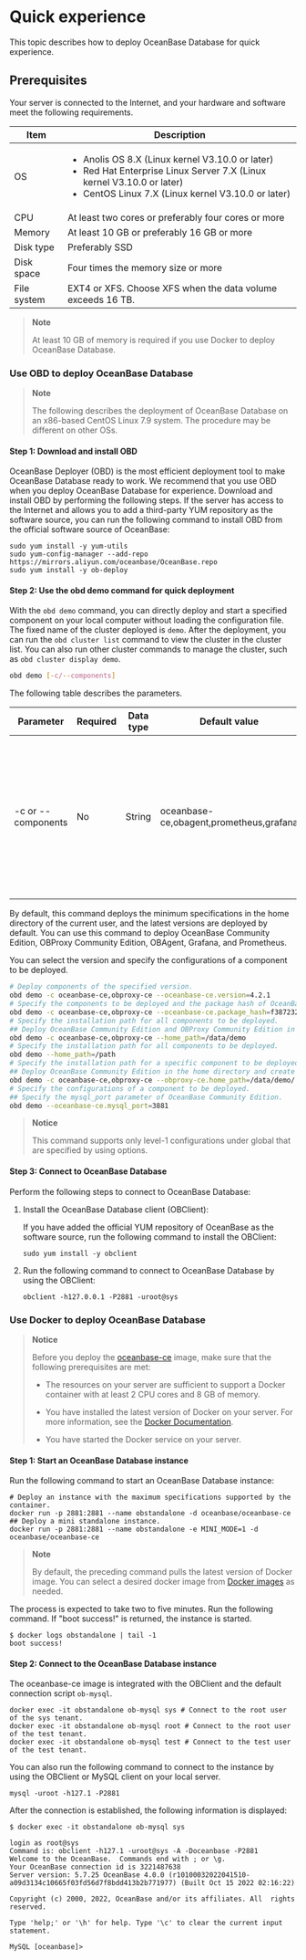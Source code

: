 # Quick experience

This topic describes how to deploy OceanBase Database for quick experience. 

## Prerequisites

Your server is connected to the Internet, and your hardware and software meet the following requirements.

| Item | Description |
| --- | --- |
|OS|<ul><li>Anolis OS 8.X (Linux kernel V3.10.0 or later)</li><li>Red Hat Enterprise Linux Server 7.X (Linux kernel V3.10.0 or later)</li><li>CentOS Linux 7.X (Linux kernel V3.10.0 or later)</li></ul>|
|CPU|At least two cores or preferably four cores or more|
|Memory|At least 10 GB or preferably 16 GB or more|
|Disk type|Preferably SSD|
|Disk space|Four times the memory size or more|
|File system|EXT4 or XFS. Choose XFS when the data volume exceeds 16 TB.|

> **Note**
>
> At least 10 GB of memory is required if you use Docker to deploy OceanBase Database. 

### Use OBD to deploy OceanBase Database

> **Note**
>
> The following describes the deployment of OceanBase Database on an x86-based CentOS Linux 7.9 system. The procedure may be different on other OSs. 

#### Step 1: Download and install OBD

OceanBase Deployer (OBD) is the most efficient deployment tool to make OceanBase Database ready to work. We recommend that you use OBD when you deploy OceanBase Database for experience. Download and install OBD by performing the following steps. 
If the server has access to the Internet and allows you to add a third-party YUM repository as the software source, you can run the following command to install OBD from the official software source of OceanBase:

```test
sudo yum install -y yum-utils
sudo yum-config-manager --add-repo https://mirrors.aliyun.com/oceanbase/OceanBase.repo
sudo yum install -y ob-deploy
```

#### Step 2: Use the obd demo command for quick deployment

With the `obd demo` command, you can directly deploy and start a specified component on your local computer without loading the configuration file. The fixed name of the cluster deployed is `demo`. After the deployment, you can run the `obd cluster list` command to view the cluster in the cluster list. You can also run other cluster commands to manage the cluster, such as `obd cluster display demo`. 

```bash
obd demo [-c/--components] 
```

The following table describes the parameters.

| Parameter | Required | Data type | Default value | Description |
|------------------|---------|------------|----------|--------------------------------------------------------------------|
| -c or --components | No | String | oceanbase-ce,obagent,prometheus,grafana | The list of components that are separated with commas (`,`). You can use this parameter to specify the components to be deployed.  |

By default, this command deploys the minimum specifications in the home directory of the current user, and the latest versions are deployed by default. You can use this command to deploy OceanBase Community Edition, OBProxy Community Edition, OBAgent, Grafana, and Prometheus. 

You can select the version and specify the configurations of a component to be deployed.

```bash
# Deploy components of the specified version.
obd demo -c oceanbase-ce,obproxy-ce --oceanbase-ce.version=4.2.1
# Specify the components to be deployed and the package hash of OceanBase Community Edition.
obd demo -c oceanbase-ce,obproxy-ce --oceanbase-ce.package_hash=f38723204d49057d3e062ffad778edc1552a7c114622bf2a86fea769fbd202ea
# Specify the installation path for all components to be deployed.
## Deploy OceanBase Community Edition and OBProxy Community Edition in the /data/demo directory and create corresponding working directories for them.
obd demo -c oceanbase-ce,obproxy-ce --home_path=/data/demo
# Specify the installation path for all components to be deployed.
obd demo --home_path=/path
# Specify the installation path for a specific component to be deployed.
## Deploy OceanBase Community Edition in the home directory and create a working directory for it, and deploy OBProxy in the /data/playground/obproxy-ce directory.
obd demo -c oceanbase-ce,obproxy-ce --obproxy-ce.home_path=/data/demo/
# Specify the configurations of a component to be deployed.
## Specify the mysql_port parameter of OceanBase Community Edition.
obd demo --oceanbase-ce.mysql_port=3881
```

> **Notice**
>
> This command supports only level-1 configurations under global that are specified by using options. 

#### Step 3: Connect to OceanBase Database

Perform the following steps to connect to OceanBase Database:

1. Install the OceanBase Database client (OBClient):

   If you have added the official YUM repository of OceanBase as the software source, run the following command to install the OBClient:

   ```test
   sudo yum install -y obclient
   ```

2. Run the following command to connect to OceanBase Database by using the OBClient:

   ```test
   obclient -h127.0.0.1 -P2881 -uroot@sys
   ```

### Use Docker to deploy OceanBase Database

> **Notice**
>
> Before you deploy the [oceanbase-ce](https://hub.docker.com/r/oceanbase/oceanbase-ce) image, make sure that the following prerequisites are met:
>
> * The resources on your server are sufficient to support a Docker container with at least 2 CPU cores and 8 GB of memory. 
>
> * You have installed the latest version of Docker on your server. For more information, see the [Docker Documentation](https://docs.docker.com/get-docker/). 
> * You have started the Docker service on your server. 

#### Step 1: Start an OceanBase Database instance

Run the following command to start an OceanBase Database instance:

```test
# Deploy an instance with the maximum specifications supported by the container.
docker run -p 2881:2881 --name obstandalone -d oceanbase/oceanbase-ce
## Deploy a mini standalone instance.
docker run -p 2881:2881 --name obstandalone -e MINI_MODE=1 -d oceanbase/oceanbase-ce
```

> **Note**
>
> By default, the preceding command pulls the latest version of Docker image. You can select a desired docker image from [Docker images](https://hub.docker.com/r/oceanbase/oceanbase-ce/tags) as needed. 

The process is expected to take two to five minutes. Run the following command. If "boot success!" is returned, the instance is started. 

```test
$ docker logs obstandalone | tail -1
boot success!
```

#### Step 2: Connect to the OceanBase Database instance

The oceanbase-ce image is integrated with the OBClient and the default connection script `ob-mysql`. 

```test
docker exec -it obstandalone ob-mysql sys # Connect to the root user of the sys tenant.
docker exec -it obstandalone ob-mysql root # Connect to the root user of the test tenant.
docker exec -it obstandalone ob-mysql test # Connect to the test user of the test tenant.
```

You can also run the following command to connect to the instance by using the OBClient or MySQL client on your local server. 

```test
mysql -uroot -h127.1 -P2881
```

After the connection is established, the following information is displayed:

```test
$ docker exec -it obstandalone ob-mysql sys

login as root@sys
Command is: obclient -h127.1 -uroot@sys -A -Doceanbase -P2881
Welcome to the OceanBase.  Commands end with ; or \g.
Your OceanBase connection id is 3221487638
Server version: 5.7.25 OceanBase 4.0.0 (r10100032022041510-a09d3134c10665f03fd56d7f8bdd413b2b771977) (Built Oct 15 2022 02:16:22)

Copyright (c) 2000, 2022, OceanBase and/or its affiliates. All  rights reserved.

Type 'help;' or '\h' for help. Type '\c' to clear the current input statement.

MySQL [oceanbase]>
```